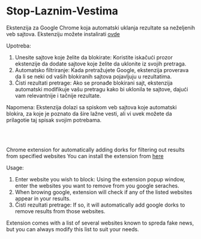 # Stop-Laznim-Vestima

Ekstenzija za Google Chrome koja automatski uklanja rezultate sa neželjenih veb sajtova.
Ekstenziju možete instalirati [ovde](https://chromewebstore.google.com/detail/stop-la%C5%BEnim-vestima/mhbjpjoamneehbldleijndgggibaabka)

Upotreba:
1. Unesite sajtove koje želite da blokirate: Koristite iskačući prozor ekstenzije da dodate sajtove koje želite da uklonite iz svojih pretraga.
2. Automatsko filtriranje: Kada pretražujete Google, ekstenzija proverava da li se neki od vaših blokiranih sajtova pojavljuju u rezultatima.
3. Čisti rezultati pretrage: Ako se pronađe blokirani sajt, ekstenzija automatski modifikuje vašu pretragu kako bi uklonila te sajtove, dajući vam relevantnije i tačnije rezultate.

Napomena: Ekstenzija dolazi sa spiskom veb sajtova koje automatski blokira, za koje je poznato da šire lažne vesti, ali vi uvek možete da prilagotie taj spisak svojim potrebama.

<br>
<br>

Chrome extension for automatically adding dorks for filtering out results from specified websites
You can install the extension from [here](https://chromewebstore.google.com/detail/stop-la%C5%BEnim-vestima/mhbjpjoamneehbldleijndgggibaabka)

Usage:
1. Enter website you wish to block: Using the extension popup window, enter the websites you want to remove from you google seraches.
2. When browing google, extension will check if any of the listed websites appear in your results.
3. Čisti rezultati pretrage: If so, it will automatically add google dorks to remove results from those websites.

Extension comes with a list of several websites known to spreda fake news, but you can always modify this list to suit your needs.
